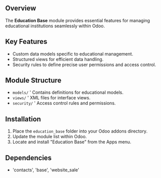 ## Overview
The **Education Base** module provides essential features for managing educational institutions seamlessly within Odoo.

## Key Features
- Custom data models specific to educational management.
- Structured views for efficient data handling.
- Security rules to define precise user permissions and access control.

## Module Structure
- `models/` \' Contains definitions for educational models.
- `views/` \' XML files for interface views.
- `security/` \' Access control rules and permissions.

## Installation
1. Place the `education_base` folder into your Odoo addons directory.
2. Update the module list within Odoo.
3. Locate and install "Education Base" from the Apps menu.

## Dependencies
- \'contacts\', \'base\', \'website_sale\'
